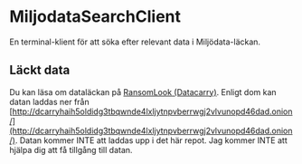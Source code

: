 # MiljodataSearchClient
En terminal-klient för att söka efter relevant data i Miljödata-läckan.

## Läckt data
Du kan läsa om dataläckan på [RansomLook (Datacarry)](https://www.ransomlook.io/group/datacarry). Enligt dom kan datan laddas ner från [http://dcarryhaih5oldidg3tbqwnde4lxljytnpvberrwgj2vlvunopd46dad.onion/](http://dcarryhaih5oldidg3tbqwnde4lxljytnpvberrwgj2vlvunopd46dad.onion/). Datan kommer INTE att laddas upp i det här repot. Jag kommer INTE att hjälpa dig att få tillgång till datan.
